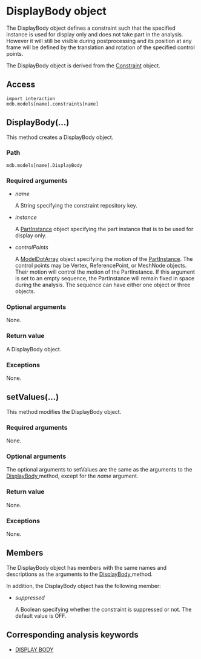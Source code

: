 # DisplayBody object

The DisplayBody object defines a constraint such that the specified instance is used for display only and does not take part in the analysis. However it will still be visible during postprocessing and its position at any frame will be defined by the translation and rotation of the specified control points.

The DisplayBody object is derived from the [Constraint](https://help.3ds.com/2022/english/DSSIMULIA_Established/SIMACAEKERRefMap/simaker-c-constraintpyc.htm?ContextScope=all) object.

## Access

```
import interaction
mdb.models[name].constraints[name]
```

## DisplayBody(...)



This method creates a DisplayBody object.



### Path

```
mdb.models[name].DisplayBody
```

### Required arguments

- *name*

  A String specifying the constraint repository key.

- *instance*

  A [PartInstance](https://help.3ds.com/2022/english/DSSIMULIA_Established/SIMACAEKERRefMap/simaker-c-partinstancepyc.htm?ContextScope=all) object specifying the part instance that is to be used for display only.

- *controlPoints*

  A [ModelDotArray](https://help.3ds.com/2022/english/DSSIMULIA_Established/SIMACAEKERRefMap/simaker-c-modeldotpyc.htm?ContextScope=all) object specifying the motion of the [PartInstance](https://help.3ds.com/2022/english/DSSIMULIA_Established/SIMACAEKERRefMap/simaker-c-partinstancepyc.htm?ContextScope=all). The control points may be Vertex, ReferencePoint, or MeshNode objects. Their motion will control the motion of the PartInstance. If this argument is set to an empty sequence, the PartInstance will remain fixed in space during the analysis. The sequence can have either one object or three objects.

### Optional arguments

None.

### Return value

A DisplayBody object.

### Exceptions

None.



## setValues(...)



This method modifies the DisplayBody object.



### Required arguments

None.

### Optional arguments

The optional arguments to setValues are the same as the arguments to the [DisplayBody ](https://help.3ds.com/2022/english/DSSIMULIA_Established/SIMACAEKERRefMap/simaker-c-displaybodypyc.htm?ContextScope=all#simaker-displaybodydisplaybodypyc)method, except for the *name* argument.

### Return value

None.

### Exceptions

None.



## Members

The DisplayBody object has members with the same names and descriptions as the arguments to the [DisplayBody ](https://help.3ds.com/2022/english/DSSIMULIA_Established/SIMACAEKERRefMap/simaker-c-displaybodypyc.htm?ContextScope=all#simaker-displaybodydisplaybodypyc)method.

In addition, the DisplayBody object has the following member:

- *suppressed*

  A Boolean specifying whether the constraint is suppressed or not. The default value is OFF.



## Corresponding analysis keywords

- [DISPLAY BODY](https://help.3ds.com/2022/english/DSSIMULIA_Established/SIMACAEKEYRefMap/simakey-r-displaybody.htm?ContextScope=all#simakey-r-displaybody)